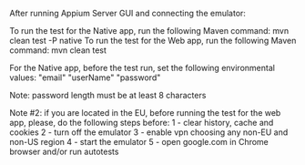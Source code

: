 After running Appium Server GUI and connecting the emulator:

To run the test for the Native app, run the following Maven command: mvn clean test -P native
To run the test for the Web app, run the following Maven command: mvn clean test

For the Native app, before the test run, set the following environmental values:
"email"
"userName"
"password"

Note: password length must be at least 8 characters

Note #2: if you are located in the EU, before running the test for the web app, please, do the following steps before:
1 - clear history, cache and cookies
2 - turn off the emulator
3 - enable vpn choosing any non-EU and non-US region
4 - start the emulator
5 - open google.com in Chrome browser and/or run autotests

